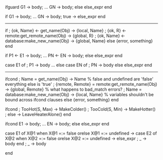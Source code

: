 

ifguard
    G1 -> body;
...
    GN -> body;
else
    else_expr
end


if
    G1 -> body;
...
    GN -> body;
    true -> else_expr
end


---------------------------------------------------------------



if
;   {ok, Name}  <- get_name(Obj)                -> {local, Name}
;   {ok, R}     <- remote:get_remote_name(Obj)  -> {global, R}
;   {ok, Name}  <- database:make_new_name(Obj)  -> {global, Name}
else
    {error, something}
end



if
    P1 <- E1 -> body;
...
    PN <- EN -> body;
else
    else_expr
end


case E1 of
;   P1 -> body
...
else case EN of
;   PN -> body
else
    else_expr
end


---------------------------------------------------------------


ifcond
;   Name = get_name(Obj)                            -> Name                 % false and undefined are 'false' everything else is 'true'
;   {remote, Remote} = remote:get_remote_name(Obj)  -> {global, Remote}     % what happens to bad_match errors?
;   Name = database:make_new_name(Obj)              -> {local, Name}        % variables shouldn't be bound across ifcond clauses
else
    {error, something}
end

ifcond
;   TooHot(S, Max)  -> MakeColder()
;   TooCold(S, Min) -> MakeHotter()
;   else            -> LeaveHeaterAlone()
end


ifcond
    E1 -> body;
...
    EN -> body;
else
    else_expr
end


case E1 of
    X@1 when X@1 =:= false orelse X@1 =:= undefined ->
        case E2 of
            X@2 when X@2 =:= false orelse X@2 =:= undefined -> else_expr
        ;   _ -> body
        end
;   _ -> body
        
end

